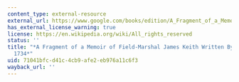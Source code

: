 ```yaml
---
content_type: external-resource
external_url: https://www.google.com/books/edition/A_Fragment_of_a_Memoir_Written_by_Himsel/wCZXAAAAcAAJ?hl=en&gbpv=1
has_external_license_warning: true
license: https://en.wikipedia.org/wiki/All_rights_reserved
status: ''
title: "*A Fragment of a Memoir of Field-Marshal James Keith Written By Himself, 1714\u2013\
  1734*"
uid: 71041bfc-d41c-4cb9-afe2-eb976a11c6f3
wayback_url: ''
---
```

